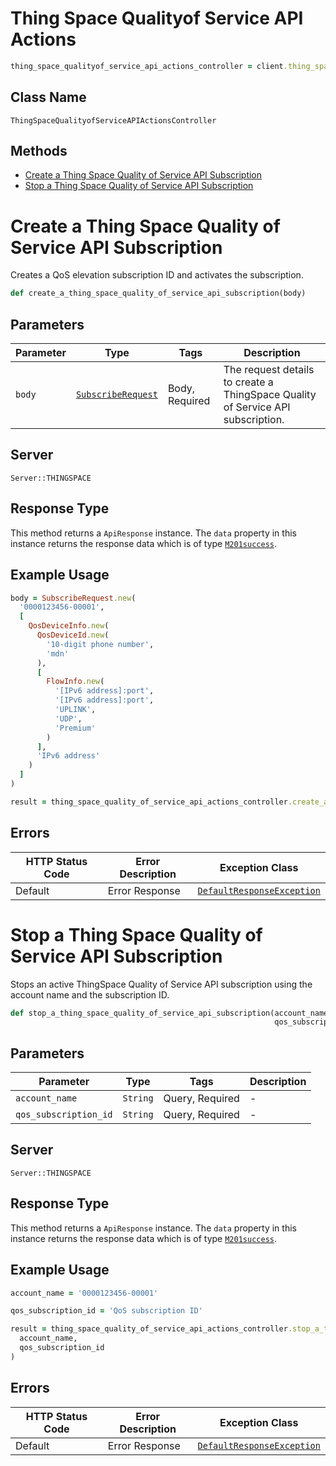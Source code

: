 # Thing Space Qualityof Service API Actions

```ruby
thing_space_qualityof_service_api_actions_controller = client.thing_space_qualityof_service_api_actions
```

## Class Name

`ThingSpaceQualityofServiceAPIActionsController`

## Methods

* [Create a Thing Space Quality of Service API Subscription](../../doc/controllers/thing-space-qualityof-service-api-actions.md#create-a-thing-space-quality-of-service-api-subscription)
* [Stop a Thing Space Quality of Service API Subscription](../../doc/controllers/thing-space-qualityof-service-api-actions.md#stop-a-thing-space-quality-of-service-api-subscription)


# Create a Thing Space Quality of Service API Subscription

Creates a QoS elevation subscription ID and activates the subscription.

```ruby
def create_a_thing_space_quality_of_service_api_subscription(body)
```

## Parameters

| Parameter | Type | Tags | Description |
|  --- | --- | --- | --- |
| `body` | [`SubscribeRequest`](../../doc/models/subscribe-request.md) | Body, Required | The request details to create a ThingSpace Quality of Service API subscription. |

## Server

`Server::THINGSPACE`

## Response Type

This method returns a `ApiResponse` instance. The `data` property in this instance returns the response data which is of type [`M201success`](../../doc/models/m201-success.md).

## Example Usage

```ruby
body = SubscribeRequest.new(
  '0000123456-00001',
  [
    QosDeviceInfo.new(
      QosDeviceId.new(
        '10-digit phone number',
        'mdn'
      ),
      [
        FlowInfo.new(
          '[IPv6 address]:port',
          '[IPv6 address]:port',
          'UPLINK',
          'UDP',
          'Premium'
        )
      ],
      'IPv6 address'
    )
  ]
)

result = thing_space_quality_of_service_api_actions_controller.create_a_thing_space_quality_of_service_api_subscription(body)
```

## Errors

| HTTP Status Code | Error Description | Exception Class |
|  --- | --- | --- |
| Default | Error Response | [`DefaultResponseException`](../../doc/models/default-response-exception.md) |


# Stop a Thing Space Quality of Service API Subscription

Stops an active ThingSpace Quality of Service API subscription using the account name and the subscription ID.

```ruby
def stop_a_thing_space_quality_of_service_api_subscription(account_name,
                                                           qos_subscription_id)
```

## Parameters

| Parameter | Type | Tags | Description |
|  --- | --- | --- | --- |
| `account_name` | `String` | Query, Required | - |
| `qos_subscription_id` | `String` | Query, Required | - |

## Server

`Server::THINGSPACE`

## Response Type

This method returns a `ApiResponse` instance. The `data` property in this instance returns the response data which is of type [`M201success`](../../doc/models/m201-success.md).

## Example Usage

```ruby
account_name = '0000123456-00001'

qos_subscription_id = 'QoS subscription ID'

result = thing_space_quality_of_service_api_actions_controller.stop_a_thing_space_quality_of_service_api_subscription(
  account_name,
  qos_subscription_id
)
```

## Errors

| HTTP Status Code | Error Description | Exception Class |
|  --- | --- | --- |
| Default | Error Response | [`DefaultResponseException`](../../doc/models/default-response-exception.md) |

